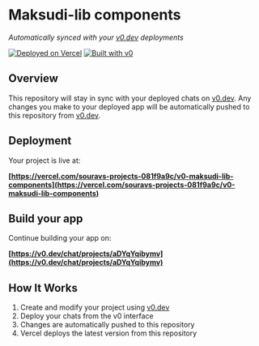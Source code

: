 # Maksudi-lib components

*Automatically synced with your [v0.dev](https://v0.dev) deployments*

[![Deployed on Vercel](https://img.shields.io/badge/Deployed%20on-Vercel-black?style=for-the-badge&logo=vercel)](https://vercel.com/souravs-projects-081f9a9c/v0-maksudi-lib-components)
[![Built with v0](https://img.shields.io/badge/Built%20with-v0.dev-black?style=for-the-badge)](https://v0.dev/chat/projects/aDYqYqibymv)

## Overview

This repository will stay in sync with your deployed chats on [v0.dev](https://v0.dev).
Any changes you make to your deployed app will be automatically pushed to this repository from [v0.dev](https://v0.dev).

## Deployment

Your project is live at:

**[https://vercel.com/souravs-projects-081f9a9c/v0-maksudi-lib-components](https://vercel.com/souravs-projects-081f9a9c/v0-maksudi-lib-components)**

## Build your app

Continue building your app on:

**[https://v0.dev/chat/projects/aDYqYqibymv](https://v0.dev/chat/projects/aDYqYqibymv)**

## How It Works

1. Create and modify your project using [v0.dev](https://v0.dev)
2. Deploy your chats from the v0 interface
3. Changes are automatically pushed to this repository
4. Vercel deploys the latest version from this repository